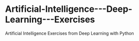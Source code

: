 # Artificial-Intelligence---Deep-Learning---Exercises
Artificial Intelligence Exercises from Deep Learning with Python
